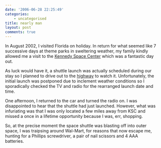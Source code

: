```yaml
---
date: '2006-06-28 22:25:49'
categories:
    - uncategorised
title: nearly man
layout: post
comments: true
---
```

In August 2002, I visited Florida on holiday. In return for what seemed
like 7 successive days at theme parks in sweltering weather, my family
kindly allowed me a visit to the
[Kennedy Space Center](http://www.nasa.gov/centers/kennedy/home/index.html)
which was a fantastic day out.

As luck would have it, a shuttle launch was actually scheduled during
our stay so I planned to drive out to the
[highway](http://www.nasa.gov/centers/kennedy/about/view/view_shuttle.html)
to watch it. Unfortunately, the initial launch was postponed due to
inclement weather conditions so I sporadically checked the TV and radio
for the rearranged launch date and time.

One afternoon, I returned to the car and turned the radio on. I was
disappointed to hear that the shuttle had just launched. However, what
was infuriating was that I was only located a few miles away from KSC
and missed a once in a lifetime opportunity because I was, err,
shopping.

So, at the precise moment the space shuttle was blasting off into outer
space, I was traipsing around Wal-Mart, for reasons that now escape me,
hunting for a Phillips screwdriver, a pair of nail scissors and 4 AAA
batteries.
